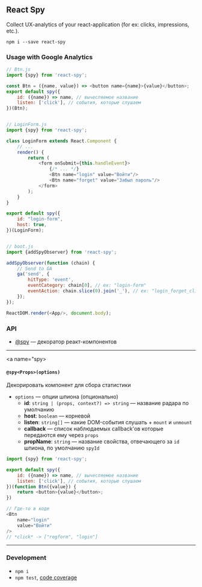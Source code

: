 React Spy
---------
Collect UX-analytics of your react-application (for ex: clicks, impressions, etc.).

```
npm i --save react-spy
```


### Usage with Google Analytics

```js
// Btn.js
import {spy} from 'react-spy';

const Btn = ({name, value}) => <button name={name}>{value}</button>;
export default spy({
	id: ({name}) => name, // вычесляемое название
	listen: ['click'], // события, которые слушаем
})(Btn);


// LoginForm.js
import {spy} from 'react-spy';

class LoginForm extends React.Component {
	// ...
	render() {
		return (
			<form onSubmit={this.handleEvent}>
				{/* ... */}
				<Btn name="login" value="Войти"/>
				<Btn name="forget" value="Забыл пароль"/>
			</form>
		);
	}
}

export default spy({
	id: "login-form",
	host: true,
})(LoginForm);


// boot.js
import {addSpyObserver} from 'react-spy';

addSpyObserver(function (chain) {
	// Send to GA
	ga('send', {
		hitType: 'event',
		eventCategory: chain[0], // ex: "login-form"
		eventAction: chain.slice(0).join('_'), // ex: "login_forget_click"
	});
});

ReactDOM.render(<App/>, document.body);
```


### API
 - [@spy](#spy) — декоратор реакт-компонентов


---

<a name="spy></a>
#### `@spy<Props>(options)`
Декорировать компонент для сбора статистики

 - `options` — опции шпиона (опционально)
   - **id**: `string | (props, context?) => string` — название радара по умолчанию
   - **host**: `boolean` — корневой
   - **listen**: `string[]` — какие DOM-события слушать + `mount` и `unmount`
   - **callback** — список наблюдаемых callback'ов которые передаются ему через `props`
   - **propName**: `string` — название свойства, отвечающего за `id` шпиона, по умолчанию `spyId`

```js
import {spy} from 'react-spy';

export default spy({
	id: ({name}) => name, // вычесляемое название
	listen: ['click'], // события, которые слушаем
})(function Btn({value}) {
	return <button>{value}</button>;
})

// Где-то в коде
<Btn
	name="login"
	value="Войти"
/>
// *click* -> ["regform", "login"]
```

---


### Development

 - `npm i`
 - `npm test`, [code coverage](./coverage/lcov-report/index.html)
